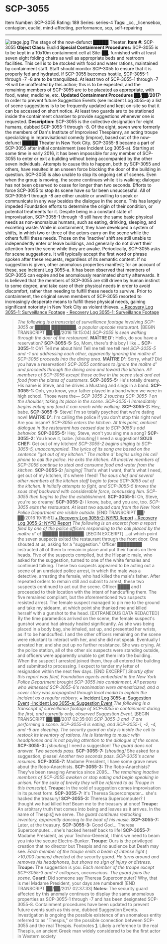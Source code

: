 # SCP-3055
Item Number: SCP-3055
Rating: 189
Series: series-4
Tags: _cc, _licensebox, contagion, euclid, mind-affecting, performance, scp, self-repairing

---

![stage.jpg](https://scp-wiki.wdfiles.com/local--files/scp-3055/stage.jpg)
The stage of the now-defunct █████ Theater.
**Item #:** SCP-3055
**Object Class:** Euclid
**Special Containment Procedures:** SCP-3055 is to be kept in a 10x10m containment cell at Site-██, furnished with at least seven eight folding chairs as well as appropriate beds and restroom facilities. This cell is to be stocked with food and water rations, maintained by containment staff. Staff should monitor SCP-3055 to ensure that it is properly fed and hydrated.
If SCP-3055 becomes hostile, SCP-3055-1 through -7 -8 are to be tranquilized. At least two of SCP-3055-1 through -7 -8 will be unaffected by this action; this is to be expected, and the remaining members of SCP-3055 are to be placated as appropriate, with food, water, medicine, etc.
**Updated Containment Procedures ██/██/2017:** In order to prevent future Suggestion Events (see Incident Log 3055-a) a list of scene suggestions is to be frequently updated and kept on-site so that it can be accessed on short notice. At least two guards are to be stationed inside the containment chamber to provide suggestions whenever one is requested.
**Description:** SCP-3055 is the collective designation for eight humans, dubbed SCP-3055-1 through -8. Of the eight, seven were formerly the members of Dan's Institute of Improvised Thespianry, an acting troupe specializing in improvisational comedy (improv), based out of the now-defunct █████ Theater in New York City. SCP-3055-8 became a part of SCP-3055 after initial containment (see Incident Log 3055-a).
Starting at some time in early 2016, it has been impossible for any member of SCP-3055 to enter or exit a building without being accompanied by the other seven individuals. Attempts to cause this to happen, both by SCP-3055 and others, have resulted in an unseen force blocking the door of the building in question.
SCP-3055 is also unable to stop its ongoing set of scenes. Even when the group is moving, the scene continues while it is walking; dialogue has not been observed to cease for longer than two seconds. Efforts to force SCP-3055 to stop its scene have so far been unsuccessful.
All of SCP-3055-1 through -8 are either unable or unwilling to speak or communicate in any way besides the dialogue in the scene. This has largely impeded Foundation efforts to determine the origin of their condition, or potential treatments for it.
Despite being in a constant state of improvisation, SCP-3055-1 through -8 still have the same basic physical needs as non-anomalous humans, such as eating, drinking, sleeping, and excreting waste. While in containment, they have developed a system of shifts, in which two or three of the actors carry on the scene while the others fulfill these needs. Those on the 'inactive' shift are still unable to independently enter or leave buildings, and generally do not divert their attention from the scene while they are awake.
Periodically, SCP-3055 asks for scene suggestions. It will typically accept the first word or phrase spoken after these requests, regardless of its semantic content. If no suggestion is given, other anomalous properties manifest; for an account of these, see Incident Log 3055-a.
It has been observed that members of SCP-3055 can expire and be anomalously reanimated shortly afterwards. It is believed that the members of SCP-3055 are still driven by human instinct to some degree, and take care of their physical needs in order to avoid discomfort, rather than needing to fulfill these needs to survive. Prior to containment, the original seven members of SCP-3055 resorted to increasingly desperate means to fulfill these physical needs, gaining significant notoriety in New York City as violent thieves.
[\+ Recovery Log 3055-1: Surveillance Footage](javascript:;)
[\- Recovery Log 3055-1: Surveillance Footage](javascript:;)
> _The following is a transcript of surveillance footage involving SCP-3055 at █████ ████████, a popular upscale restaurant._
> [BEGIN TRANSCRIPT ██/██/2016 19:15:04]
> _SCP-3055 is seen walking through the door of the restaurant._
> **MAÎTRE D':** Hello, do you have a reservation?
> **SCP-3055-5:** So, Mom, there's this boy I like…
> **SCP-3055-1:** Oh? Tell me about him! Tell me tell me tell me!
> _SCP-3055-5 and -1 are addressing each other, apparently ignoring the maître d'. SCP-3055 proceeds into the dining area._
> **MAÎTRE D':** Sorry, what? Did you have a reservation?
> _SCP-3055 continues to ignore the maître d' and proceeds through the dining area and toward the kitchen. All members of SCP-3055 except those active in the scene steal and eat food from the plates of customers._
> **SCP-3055-5:** He's totally dreamy. His name is Steve, and he drives a Mustang and sings in a band.
> **SCP-3055-1:** Ooh, you know, your father played in a band when we were in high school. Those were the—
> _SCP-3055-2 touches SCP-3055-1 on the shoulder, taking its place in the scene. SCP-3055-1 immediately begins eating any food it can reach while walking._
> **SCP-3055-2:** Hey, babe.
> **SCP-3055-5:** Steve! I'm so totally psyched that we're dating now!
> **MAÎTRE D':** I'm calling the police if you don't stop this right now! Are you insane?
> _SCP-3055 enters the kitchen. At this point, ambient dialogue in the restaurant has ceased due to SCP-3055's odd behavior._
> **SCP-3055-5:** Hey, Steve, won't you sing me a song?
> **SCP-3055-2:** You know it, babe. _[shouting]_ I need a suggestion!
> **SOUS CHEF:** Get out of my kitchen!
> _SCP-3055-2 begins singing to SCP-3055-5, unaccompanied. The lyrics of its song are based on the sentence "get out of my kitchen."_
> _The maître d' begins using his cell phone to call the police. He exits the kitchen. All inactive members of SCP-3055 continue to steal and consume food and water from the kitchen._
> **SCP-3055-2:** _[singing]_ That's what I want, that's what I need, get out of my kitchen, it's where I feed!
> _The sous chef and several other members of the kitchen staff begin to force SCP-3055 out of the kitchen. It initially attempts to fight, and SCP-3055-5 throws the sous chef backward with considerable force, concussing him. SCP-3055 then begins to flee the establishment._
> **SCP-3055-5:** Oh, Steve, you're so dreamy!
> **SCP-3055-2:** I know, babe, and you are, too.
> _SCP-3055 exits the restaurant. At least two squad cars from the New York Police Department are visible outside._
> [END TRANSCRIPT ██/██/2016 19:19:51]
[\+ Recovery Log 3055-2: NYPD Report](javascript:;)
[\- Recovery Log 3055-2: NYPD Report](javascript:;)
> _The following is an excerpt from a report filed by one of the police officers responding to the call placed by the maître d' of █████ ████████._
> [BEGIN EXCERPT]
> …at which point the seven suspects exited the restaurant through the front door. One shouted at us, asking for a "suggestion." Officer ████████ instructed all of them to remain in place and put their hands on their heads. Five of the suspects complied, but the Hispanic male, who asked for the suggestion, turned to one of the white females and continued talking.
> These two suspects appeared to be acting out a scene of an unrelated police arrest, in which the male was a detective, arresting the female, who had killed the male's father. After repeated orders to remain still and submit to arrest, these two suspects continued to act out the scene. Officer ████ and I proceeded to their location with the intent of handcuffing them.
> The five remained compliant, but the aforementioned two suspects resisted arrest. The female suspect managed to pin me to the ground and take my sidearm, at which point she thanked me and killed herself with a gunshot to the head.
> [EXTRANEOUS DATA REDACTED]
> By the time paramedics arrived on the scene, the female suspect's gunshot wound had already healed significantly. As she was being placed in a body bag, she inhaled, sat up, and presented her wrists, as if to be handcuffed. I and the other officers remaining on the scene were reluctant to interact with her, and she did not speak. Eventually I arrested her, and she put up no further resistance. She was crying.
> At the police station, all of the other six suspects were standing outside, and officers were apparently unable to get them into the building. When the suspect I arrested joined them, they all entered the building and submitted to processing.
> I expect to tender my letter of resignation within the next few days.
> [END EXCERPT]
> _Shortly after this report was filed, Foundation agents embedded in the New York Police Department brought SCP-3055 into containment. All persons who witnessed SCP-3055-6's reanimation were amnesticized, and a cover story was propagated through local media to explain the incident as a regular robbery._
[\+ Incident Log 3055-a: Suggestion Event](javascript:;)
[-Incident Log 3055-a: Suggestion Event](javascript:;)
> _The following is a transcript of surveillance footage of SCP-3055 in containment during the first, and currently only, observed Suggestion Event._
> [BEGIN TRANSCRIPT ██/██/2017 02:35:00]
> _SCP-3055-3 and -7 are performing a scene. SCP-3055-6 is eating, and SCP-3055-1, -2, -4, and -5 are sleeping. The security guard on duty is inside the cell to restock its inventory of rations. He is listening to music with headphones and is not paying attention to the dialogue of the scene._
> **SCP-3055-3:** _[shouting]_ I need a suggestion!
> _The guard does not answer. Two seconds pass._
> **SCP-3055-7:** _[shouting]_ She asked for a suggestion, please!
> _Another two seconds pass. SCP-3055's scene resumes._
> **SCP-3055-7:** Madame President, I have some grave news about the Robo-Anarchists.
> **SCP-3055-3:** The Robo-Anarchists? They've been ravaging America since 2095…
> _The remaining inactive members of SCP-3055 awaken or stop eating and begin speaking in unison. For the sake of brevity they will be referred to as Troupe in this transcript._
> **Troupe:** In the void of suggestion comes improvisation in its purest form.
> **SCP-3055-7:** It's Theresa Supercomputer… she's hacked the treasury!
> **SCP-3055-3:** Theresa Supercomputer? I thought we had killed her! Beam me to the treasury at once!
> **Troupe:** An arbitrary truth that comes into being and leaves as it arrives. In the name of Thespis[1](javascript:;) we serve.
> _The guard continues restocking inventory, apparently dancing to the beat of his music._
> **SCP-3055-7:** Later, at the treasury.
> **SCP-3055-3:** Good God… Theresa Supercomputer… she's hacked herself back to life!
> **SCP-3055-7:** Madame President, as your Techno-General, I think we need to beam you into the secure Electro-Bunker.
> **Troupe:** Ours is the privileged creation that no director but Thespis and no audience but Death may see.
> _Each member of the troupe emits a beam of intense light ( >10,000 lumens) directed at the security guard. He turns around and removes his headphones, but shows no sign of injury or distress._
> **Troupe:** The suggestion is you.
> _Each member of the troupe except SCP-3055-3 and -7 collapses, unconscious. The guard joins the scene._
> **Guard:** Did someone say Theresa Supercomputer? Why, that is me! Madame President, your days are numbered!
> [END TRANSCRIPT ██/██/2017 02:37:33]
> **Notes:** The security guard affected by this anomaly continues to display the same anomalous properties as SCP-3055-1 through -7 and has been designated SCP-3055-8. Containment procedures have been updated to prevent future events such as this one, dubbed Suggestion Events.
> Investigation is ongoing the possible existence of an anomalous entity referred to as "Thespis," or the possible connection between SCP-3055 and the real Thespis.
Footnotes
[1](javascript:;). Likely a reference to the real Thespis, an ancient Greek man widely considered to be the first actor in Western society
